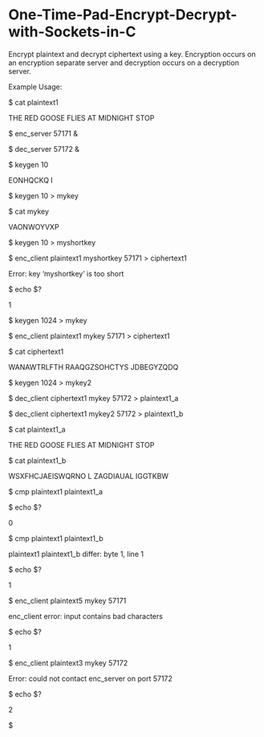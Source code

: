 # One-Time-Pad-Encrypt-Decrypt-with-Sockets-in-C
Encrypt plaintext and decrypt ciphertext using a key. Encryption occurs on an encryption separate server and decryption occurs on a decryption server.

Example Usage:

$ cat plaintext1

THE RED GOOSE FLIES AT MIDNIGHT STOP

$ enc_server 57171 &

$ dec_server 57172 &

$ keygen 10

EONHQCKQ I

$ keygen 10 > mykey

$ cat mykey

VAONWOYVXP

$ keygen 10 > myshortkey

$ enc_client plaintext1 myshortkey 57171 > ciphertext1

Error: key ‘myshortkey’ is too short

$ echo $?

1

$ keygen 1024 > mykey

$ enc_client plaintext1 mykey 57171 > ciphertext1

$ cat ciphertext1

WANAWTRLFTH RAAQGZSOHCTYS JDBEGYZQDQ

$ keygen 1024 > mykey2

$ dec_client ciphertext1 mykey 57172 > plaintext1_a

$ dec_client ciphertext1 mykey2 57172 > plaintext1_b

$ cat plaintext1_a

THE RED GOOSE FLIES AT MIDNIGHT STOP

$ cat plaintext1_b

WSXFHCJAEISWQRNO L ZAGDIAUAL IGGTKBW

$ cmp plaintext1 plaintext1_a

$ echo $?

0

$ cmp plaintext1 plaintext1_b

plaintext1 plaintext1_b differ: byte 1, line 1

$ echo $?

1

$ enc_client plaintext5 mykey 57171

enc_client error: input contains bad characters

$ echo $?

1

$ enc_client plaintext3 mykey 57172

Error: could not contact enc_server on port 57172

$ echo $?

2

$

